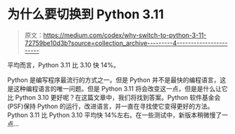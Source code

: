# 为什么要切换到 Python 3.11

> 原文：<https://medium.com/codex/why-switch-to-python-3-11-72759be10d3b?source=collection_archive---------4----------------------->

平均而言，Python 3.11 比 3.10 快 14%。

Python 是编写程序最流行的方式之一。但是 Python 并不是最快的编程语言，这是这种编程语言的唯一问题。但是 Python 3.11 将会改变这一点，但是是什么让它比 Python 3.10 更好呢？在这篇文章中，我们将找到答案。Python 软件基金会(PSF)保持 Python 的运行，改进语言，并一直在寻找使它变得更好的方法。Python 3.11 比 Python 3.10 平均快 14%左右。在一些测试中，新版本稍微慢了一点…